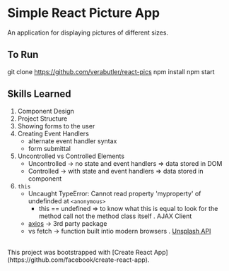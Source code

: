 # Simple React Picture App
An application for displaying pictures of different sizes.

## To Run
git clone https://github.com/verabutler/react-pics
npm install
npm start

## Skills Learned
1. Component Design
2. Project Structure
3. Showing forms to the user
4. Creating Event Handlers
    - alternate event handler syntax
    - form submittal
5. Uncontrolled vs Controlled Elements
    - Uncontrolled -> no state and event handlers => data stored in DOM
    - Controlled -> with state and event handlers => data stored in component
6. `this`
    - Uncaught TypeError: Cannot read property 'myproperty' of undefinded at `<anonymous>`
        - this == undefined => to know what this is equal to look for the method call 
          not the method class itself
. AJAX Client
    - [axios](https://www.npmjs.com/package/axios) -> 3rd party package
    - vs fetch -> function built intio modern browsers
. [Unsplash API](https://www.unpslash.com/developers)

<br />
This project was bootstrapped with [Create React App](https://github.com/facebook/create-react-app).
